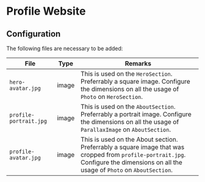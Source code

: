 # Profile Website

## Configuration

The following files are necessary to be added:

| File                   | Type  | Remarks                                                                                                                                                                             |
| ---------------------- | ----- | ----------------------------------------------------------------------------------------------------------------------------------------------------------------------------------- |
| `hero-avatar.jpg`      | image | This is used on the `HeroSection`. Preferrably a square image. Configure the dimensions on all the usage of `Photo` on `HeroSection`.                                               |
| `profile-portrait.jpg` | image | This is used on the `AboutSection`. Preferrably a portrait image. Configure the dimensions on all the usage of `ParallaxImage` on `AboutSection`.                                   |
| `profile-avatar.jpg`   | image | This is used on the About section. Preferrably a square image that was cropped from `profile-portrait.jpg`. Configure the dimensions on all the usage of `Photo` on `AboutSection`. |
